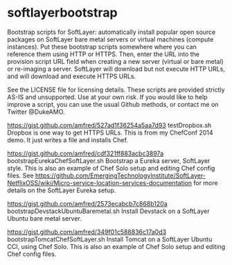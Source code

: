 softlayerbootstrap
==================

Bootstrap scripts for SoftLayer: automatically install popular open source packages on SoftLayer bare metal servers or virtual machines (compute instances).  Put these bootstrap scripts somewhere where you can reference them using HTTP or HTTPS.  Then, enter the URL into the provision script URL field when creating a new server (virtual or bare metal) or re-imaging a server. SoftLayer will download but not execute HTTP URLs, and will download and execute HTTPS URLs.

See the LICENSE file for licensing details.  These scripts are provided strictly AS-IS and unsupported.  Use at your own risk.  If you would like to help improve a script, you can use the usual Github methods, or contact me on Twitter @DukeAMO.

https://gist.github.com/amfred/527ad1f36254a5aa7d93 testDropbox.sh 
Dropbox is one way to get HTTPS URLs.  This is from my ChefConf 2014 demo.  It just writes a file and installs Chef.

https://gist.github.com/amfred/cdf321ff883acbc3897a bootstrapEurekaChefSoftLayer.sh 
Bootstrap a Eureka server, SoftLayer style.  This is also an example of Chef Solo setup and editing Chef config files.  See https://github.com/EmergingTechnologyInstitute/SoftLayer-NetflixOSS/wiki/Micro-service-location-services-documentation for more details on the SoftLayer Eureka setup.

https://gist.github.com/amfred/2573ecabcb7c868b120a bootstrapDevstackUbuntuBaremetal.sh
Install Devstack on a SoftLayer Ubuntu bare metal server.

https://gist.github.com/amfred/349f01c588836c17a0d3 bootstrapTomcatChefSoftLayer.sh
Install Tomcat on a SoftLayer Ubuntu CCI, using Chef Solo.  This is also an example of Chef Solo setup and editing Chef config files.
